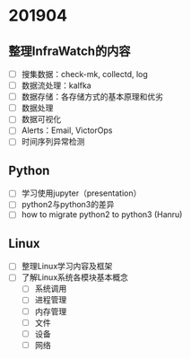 # 201904
## 整理InfraWatch的内容
- [ ] 搜集数据：check-mk, collectd, log
- [ ] 数据流处理：kalfka
- [ ] 数据存储：各存储方式的基本原理和优劣
- [ ] 数据处理
- [ ] 数据可视化
- [ ] Alerts：Email, VictorOps
- [ ] 时间序列异常检测

## Python
- [ ] 学习使用jupyter（presentation）
- [ ] python2与python3的差异
- [ ] how to migrate python2 to python3 (Hanru)

## Linux
- [ ] 整理Linux学习内容及框架
- [ ] 了解Linux系统各模块基本概念
   - [ ] 系统调用
   - [ ] 进程管理
   - [ ] 内存管理
   - [ ] 文件
   - [ ] 设备
   - [ ] 网络
